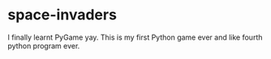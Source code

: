 # space-invaders
I finally learnt PyGame yay. This is my first Python game ever and like fourth python program ever.
